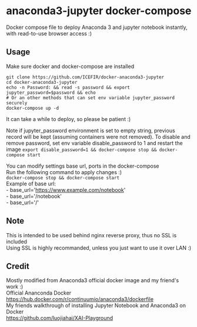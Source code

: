 # anaconda3-jupyter docker-compose
Docker compose file to deploy Anaconda 3 and jupyter notebook instantly, with read-to-use browser access :)  

## Usage  

Make sure docker and docker-compose are installed
```   
git clone https://github.com/ICEFIR/docker-anaconda3-jupyter  
cd docker-anaconda3-jupyter  
echo -n Password: && read -s password && export jupyter_password=$password && echo
# Or an other methods that can set env variable jupyter_password securely
docker-compose up -d
```   
It can take a while to deploy, so please be patient :)  

Note if jupyter_password environment is set to empty string, previous record will be kept (assuming containers were not removed).
To disable and remove password, set env variable disable_password to 1 and restart the image
`export disable_password=1 && docker-compose stop && docker-compose start`


You can modify settings base url, ports in the docker-compose  
Run the following command to apply changes :)  
```docker-compose stop && docker-compose start```     
Example of base url:   
  \- base_url='https://www.example.com/notebook'   
  \- base_url='/notebook'    
  \- base_url='/'



## Note
This is intended to be used behind nginx reverse proxy, thus no SSL is included  
Using SSL is highly recommanded, unless you just want to use it over LAN :)


## Credit
Mostly modified from Anaconda3 official docker image and my friend's work :)  
Official Ananconda Docker  
  https://hub.docker.com/r/continuumio/anaconda3/dockerfile  
My friends walkthrough of installing Jupyter Notebook and Anaconda3 on Docker  
  https://github.com/luojiahai/XAI-Playground  
